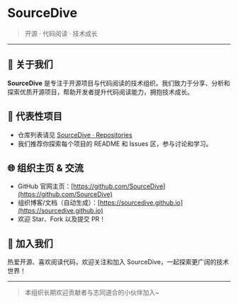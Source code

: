 # SourceDive

> 开源 · 代码阅读 · 技术成长

---

## 👋 关于我们

**SourceDive** 是专注于开源项目与代码阅读的技术组织。我们致力于分享、分析和探索优质开源项目，帮助开发者提升代码阅读能力，拥抱技术成长。

## 🚀 代表性项目

- 仓库列表请见 [SourceDive · Repositories](https://github.com/orgs/SourceDive/repositories)
- 我们推荐你探索每个项目的 README 和 Issues 区，参与讨论和学习。


## 🌐 组织主页 & 交流

- GitHub 官网主页：[https://github.com/SourceDive](https://github.com/SourceDive)
- 组织博客/文档（自动生成）：[https://sourcedive.github.io](https://sourcedive.github.io)
- 欢迎 Star、Fork 以及提交 PR！

## 🤝 加入我们

热爱开源、喜欢阅读代码，欢迎关注和加入 SourceDive，一起探索更广阔的技术世界！

---

> 本组织长期欢迎贡献者与志同道合的小伙伴加入~
